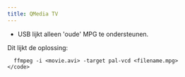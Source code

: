 ```yaml
---
title: QMedia TV
---
```


* USB lijkt alleen 'oude' MPG te ondersteunen.

Dit lijkt de oplossing:
```
  ffmpeg -i <movie.avi> -target pal-vcd <filename.mpg>
</code>

